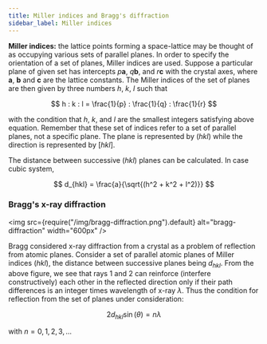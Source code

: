 ```yaml
---
title: Miller indices and Bragg's diffraction
sidebar_label: Miller indices
---
```


**Miller indices:** the lattice points forming a space-lattice may be thought of
as occupying various sets of parallel planes. In order to specify the
orientation of a set of planes, Miller indices are used. Suppose a particular
plane of given set has intercepts $p\textbf{a}$, $q\textbf{b}$, and
$r\textbf{c}$ with the crystal axes, where $\textbf{a}$, $\textbf{b}$ and
$\textbf{c}$ are the lattice constants. The Miller indices of the set of planes
are then given by three numbers $h$, $k$, $l$ such that

$$
h : k : l = \frac{1}{p}  : \frac{1}{q}  : \frac{1}{r}
$$

with the condition that $h$, $k$, and $l$ are the smallest integers satisfying
above equation. Remember that these set of indices refer to a set of parallel
planes, not a specific plane. The plane is represented by $(hkl)$ while the
direction is represented by $[hkl]$.

The distance between successive $(hkl)$ planes can be calculated. In case cubic
system,

$$
d_{hkl} = \frac{a}{\sqrt{(h^2 + k^2 + l^2)}}
$$

### Bragg's x-ray diffraction

<img
  src={require("/img/bragg-diffraction.png").default}
  alt="bragg-diffraction"
  width="600px"
/>

Bragg considered x-ray diffraction from a crystal as a problem of reflection
from atomic planes. Consider a set of parallel atomic planes of Miller indices
$(hkl)$, the distance between successive planes being $d_{hkl}$. From the above
figure, we see that rays 1 and 2 can reinforce (interfere constructively) each
other in the reflected direction only if their path differences is an integer
times wavelength of x-ray $\lambda$. Thus the condition for reflection from the
set of planes under consideration:

$$
2 d_{hkl} \sin(\theta) = n \lambda
$$

with $n = 0, 1, 2, 3, ...$
